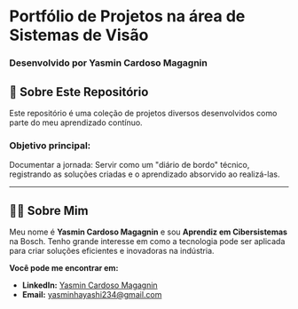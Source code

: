 # Portfólio de Projetos na área de Sistemas de Visão

### Desenvolvido por Yasmin Cardoso Magagnin

## 📖 Sobre Este Repositório

Este repositório é uma coleção de projetos diversos desenvolvidos como parte do meu aprendizado contínuo.

### Objetivo principal:
Documentar a jornada: Servir como um "diário de bordo" técnico, registrando as soluções criadas e o aprendizado absorvido ao realizá-las.

---

## 👨‍💻 Sobre Mim

Meu nome é **Yasmin Cardoso Magagnin** e sou **Aprendiz em Cibersistemas** na Bosch. Tenho grande interesse em como a tecnologia pode ser aplicada para criar soluções eficientes e inovadoras na indústria.

**Você pode me encontrar em:**
- **LinkedIn:** [Yasmin Cardoso Magagnin](www.linkedin.com/in/yasmincardosomagagnin)
- **Email:** yasminhayashi234@gmail.com
